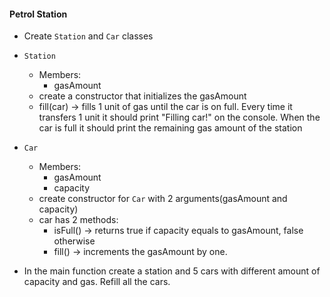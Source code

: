 #### Petrol Station
- Create `Station` and `Car` classes
- `Station`
  - Members:
    - gasAmount
  - create a constructor that initializes the gasAmount
  - fill(car) -> fills 1 unit of gas until the car is on full. Every time it transfers 1 unit it should print "Filling car!" on the console. When the car is full it should print the remaining gas amount of the station
- `Car`
  - Members:
    - gasAmount
    - capacity
  - create constructor for `Car` with 2 arguments(gasAmount and capacity)
  - car has 2 methods:
    - isFull() -> returns true if capacity equals to gasAmount, false otherwise
    - fill() -> increments the gasAmount by one.
    
 - In the main function create a station and 5 cars with different amount of capacity and gas. Refill all the cars.
